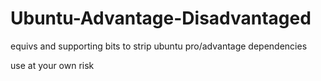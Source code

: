 # Ubuntu-Advantage-Disadvantaged

equivs and supporting bits to strip ubuntu pro/advantage dependencies

use at your own risk
